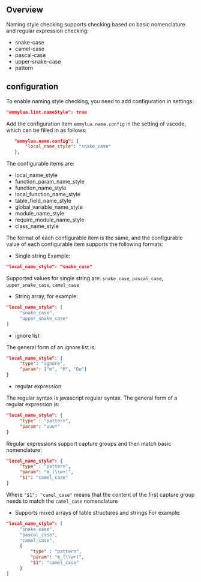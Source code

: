 ## Overview

Naming style checking supports checking based on basic nomenclature and regular expression checking:
* snake-case
* camel-case
* pascal-case
* upper-snake-case
* pattern

## configuration

To enable naming style checking, you need to add configuration in settings:
```json
"emmylua.lint.nameStyle": true
```

Add the configuration item `emmylua.name.config` in the setting of vscode, which can be filled in as follows:
```json
   "emmylua.name.config": {
       "local_name_style": "snake_case"
   },
```
The configurable items are:
* local_name_style
* function_param_name_style
* function_name_style
* local_function_name_style
* table_field_name_style
* global_variable_name_style
* module_name_style
* require_module_name_style
* class_name_style

The format of each configurable item is the same, and the configurable value of each configurable item supports the following formats:
* Single string Example:
```json
"local_name_style": "snake_case"
```

Supported values for single string are: `snake_case`, `pascal_case`, `upper_snake_case`, `camel_case`

* String array, for example:
```json
"local_name_style": [
     "snake_case",
     "upper_snake_case"
]
```

* ignore list

The general form of an ignore list is:
```json
"local_name_style": {
     "type": "ignore",
     "param": ["m", "M", "Do"]
}
```

* regular expression

The regular syntax is javascript regular syntax.
The general form of a regular expression is:
```json
"local_name_style": {
     "type" : "pattern",
     "param": "uuu*"
}
```

Regular expressions support capture groups and then match basic nomenclature:
```json
"local_name_style": {
     "type" : "pattern",
     "param": "m_(\\w+)",
     "$1": "camel_case"
}
```

Where `"$1": "camel_case"` means that the content of the first capture group needs to match the `camel_case` nomenclature

* Supports mixed arrays of table structures and strings For example:

```json
"local_name_style": [
     "snake_case",
     "pascal_case",
     "camel_case",
     {
         "type" : "pattern",
         "param": "m_(\\w+)",
         "$1": "camel_case"
     }
]
```